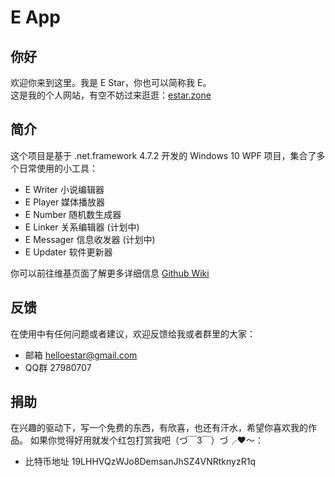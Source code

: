 # E App

## 你好
欢迎你来到这里。我是 E Star，你也可以简称我 E。  
这是我的个人网站，有空不妨过来逛逛：[estar.zone](http://estar.zone/)

## 简介
这个项目是基于 .net.framework 4.7.2 开发的 Windows 10 WPF 项目，集合了多个日常使用的小工具：  
* E Writer 小说编辑器
* E Player 媒体播放器
* E Number 随机数生成器
* E Linker 关系编辑器 (计划中)
* E Messager 信息收发器 (计划中)
* E Updater 软件更新器

你可以前往维基页面了解更多详细信息 [Github Wiki](https://github.com/HelloEStar/E.App/wiki) 

## 反馈
在使用中有任何问题或者建议，欢迎反馈给我或者群里的大家：
* 邮箱 helloestar@gmail.com
* QQ群 27980707

## 捐助
在兴趣的驱动下，写一个免费的东西，有欣喜，也还有汗水，希望你喜欢我的作品。
如果你觉得好用就发个红包打赏我吧（づ￣3￣）づ╭❤～：
* 比特币地址 19LHHVQzWJo8DemsanJhSZ4VNRtknyzR1q
